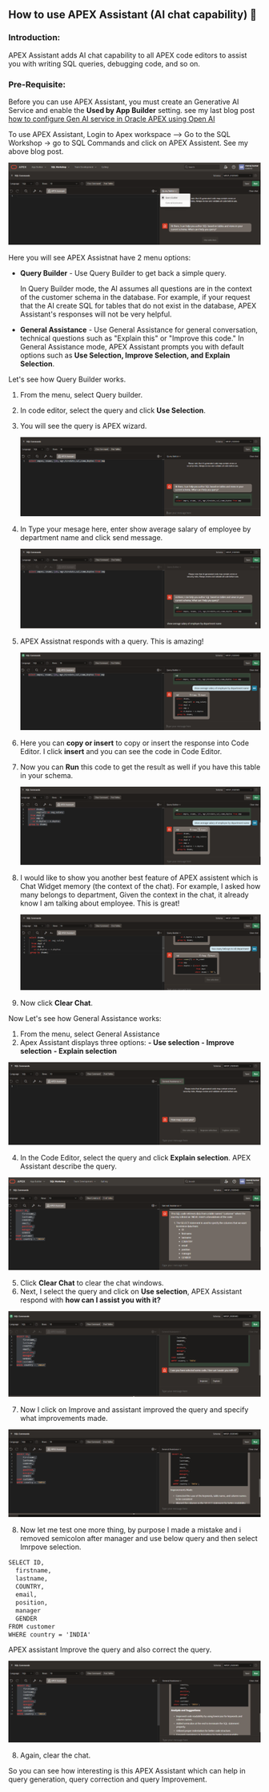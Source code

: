 ## How to use APEX Assistant (AI chat capability) :robot:

### Introduction:
APEX Assistant adds AI chat capability to all APEX code editors to assist you with writing SQL queries, debugging code, and so on.

### Pre-Requisite:
Before you can use APEX Assistant, you must create an Generative AI Service and enable the **Used by App Builder** setting.
see my last blog post [how to configure Gen AI service in Oracle APEX using Open AI](https://mksingla.github.io/2024/08/26/How-to-configure-Gen-AI-service-in-Oracle-APEX-using-OpenAI.html)

To use APEX Assistant, Login to Apex workspace --> Go to the SQL Workshop -> go to SQL Commands and click on APEX Assistent. See my above blog post.

  ![Apex](/docs/assets/apex_assistant/step1-1.PNG)

Here you will see APEX Assistnat have 2 menu options:

- **Query Builder** - Use Query Builder to get back a simple query.

  In Query Builder mode, the AI assumes all questions are in the context of the customer schema in the database. For example, if your request that the AI create SQL for tables that do not exist in the database, APEX 
  Assistant's responses will not be very helpful.

- **General Assistance** - Use General Assistance for general conversation, technical questions such as "Explain this" or "Improve this code." In General Assistance mode, APEX Assistant prompts you with default options such 
  as **Use Selection, Improve Selection, and Explain Selection**.

Let's see how Query Builder works.
  
  1. From the menu, select Query builder.
  2. In code editor, select the query and click **Use Selection**.
  3. You will see the query is APEX wizard.
   
       ![Apex](/docs/assets/apex_assistant/step1-2.PNG)

  4.   In Type your mesage here, enter show average salary of employee by department name and click send message.
 
       ![Apex](/docs/assets/apex_assistant/step1-3.PNG)
       
  6. APEX Assistnat responds with a query. This is amazing!

       ![Apex](/docs/assets/apex_assistant/step1-4.PNG)

  8. Here you can **copy or insert** to copy or insert the response into Code Editor. I click **insert** and you can see the code in Code Editor.
  9. Now you can **Run** this code to get the result as well if you have this table in your schema.

       ![Apex](/docs/assets/apex_assistant/step1-5.PNG)

  10. I would like to show you another best feature of APEX assistent which is Chat Widget memory (the context of the chat). For example, I asked how many belongs to department, Given the context in the chat, it already 
     know I am talking about employee. This is great!

       ![Apex](/docs/assets/apex_assistant/step1-6.PNG)

  11. Now click **Clear Chat**.

Now Let's see how General Assistance works:

  1. From the menu, select General Assistance
  2. Apex Assistant displays three options:
     **- Use selection**
     **- Improve selection**
     **- Explain selection**

  ![Apex](/docs/assets/apex_assistant/step2-1.PNG)
    
  4. In the Code Editor, select the query and click **Explain selection**. APEX Assistant describe the query.

  ![Apex](/docs/assets/apex_assistant/step2-2.PNG)

  5. Click **Clear Chat** to clear the chat windows.
  6. Next, I select the query and click on **Use selection**, APEX Assistant respond with **how can I assist you with it?**

  ![Apex](/docs/assets/apex_assistant/step2-3.PNG)

  7. Now I click on Improve and assistant improved the query and specify what improvements made.

  ![Apex](/docs/assets/apex_assistant/step3-3.PNG)
  
  8. Now let me test one more thing, by purpose I made a mistake and i removed semicolon after manager and use below query and then select Imrpove selection.

   ```
SELECT ID,
     firstname,
     lastname,
     COUNTRY,
     email,
     position,
     manager
     GENDER
FROM customer
WHERE country = 'INDIA'
```
APEX assistant Improve the query and also correct the query.

![Apex](/docs/assets/apex_assistant/step2-4.PNG)

 8. Again, clear the chat.

So you can see how interesting is this APEX Assistant which can help in query generation, query correction and query Improvement.      

     
   




     
